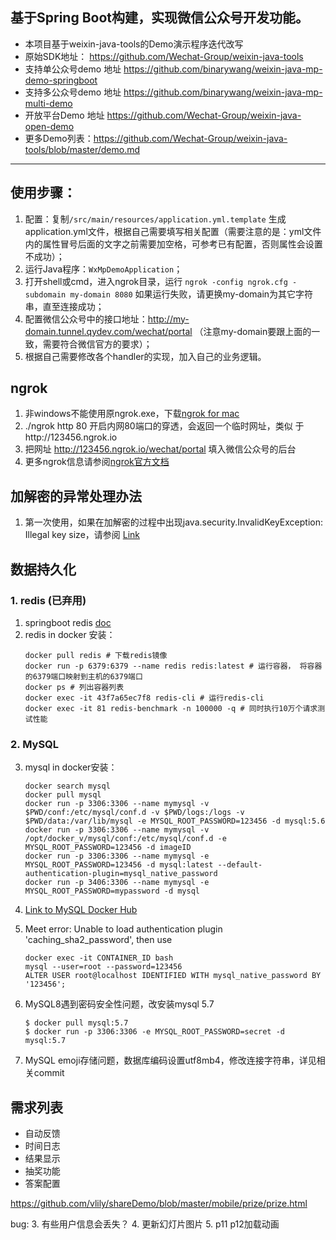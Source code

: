 ## 基于Spring Boot构建，实现微信公众号开发功能。
- 本项目基于weixin-java-tools的Demo演示程序迭代改写
- 原始SDK地址： https://github.com/Wechat-Group/weixin-java-tools
- 支持单公众号demo 地址 https://github.com/binarywang/weixin-java-mp-demo-springboot
- 支持多公众号demo 地址 https://github.com/binarywang/weixin-java-mp-multi-demo
- 开放平台Demo 地址 https://github.com/Wechat-Group/weixin-java-open-demo
- 更多Demo列表：https://github.com/Wechat-Group/weixin-java-tools/blob/master/demo.md

-----------------------

## 使用步骤：
1. 配置：复制`/src/main/resources/application.yml.template` 生成application.yml文件，根据自己需要填写相关配置（需要注意的是：yml文件内的属性冒号后面的文字之前需要加空格，可参考已有配置，否则属性会设置不成功）；	
1. 运行Java程序：`WxMpDemoApplication`；
1. 打开shell或cmd，进入ngrok目录，运行 `ngrok -config ngrok.cfg -subdomain my-domain 8080` 如果运行失败，请更换my-domain为其它字符串，直至连接成功；
1. 配置微信公众号中的接口地址：http://my-domain.tunnel.qydev.com/wechat/portal （注意my-domain要跟上面的一致，需要符合微信官方的要求）；
1. 根据自己需要修改各个handler的实现，加入自己的业务逻辑。

## ngrok
1. 非windows不能使用原ngrok.exe，下载[ngrok for mac](https://ngrok.com/download)
2. ./ngrok http 80 开启内网80端口的穿透，会返回一个临时网址，类似 于http://123456.ngrok.io 
3. 把网址 http://123456.ngrok.io/wechat/portal 填入微信公众号的后台
3. 更多ngrok信息请参阅[ngrok官方文档](https://ngrok.com/docs)
	
## 加解密的异常处理办法
1. 第一次使用，如果在加解密的过程中出现java.security.InvalidKeyException: Illegal key size，请参阅 [Link](https://github.com/Wechat-Group/weixin-java-tools/wiki/%E5%8A%A0%E8%A7%A3%E5%AF%86%E7%9A%84%E5%BC%82%E5%B8%B8%E5%A4%84%E7%90%86%E5%8A%9E%E6%B3%95)

## 数据持久化
### 1. redis (已弃用)
1. springboot redis [doc](https://docs.spring.io/spring-data/redis/docs/current/reference/html/#get-started)
1. redis in docker 安装：
    ```
    docker pull redis # 下载redis镜像
    docker run -p 6379:6379 --name redis redis:latest # 运行容器， 将容器的6379端口映射到主机的6379端口
    docker ps # 列出容器列表
    docker exec -it 43f7a65ec7f8 redis-cli # 运行redis-cli
    docker exec -it 81 redis-benchmark -n 100000 -q # 同时执行10万个请求测试性能
    ```

### 2. MySQL
3. mysql in docker安装：
    ```
    docker search mysql
    docker pull mysql
    docker run -p 3306:3306 --name mymysql -v $PWD/conf:/etc/mysql/conf.d -v $PWD/logs:/logs -v $PWD/data:/var/lib/mysql -e MYSQL_ROOT_PASSWORD=123456 -d mysql:5.6
    docker run -p 3306:3306 --name mymysql -v /opt/docker_v/mysql/conf:/etc/mysql/conf.d -e MYSQL_ROOT_PASSWORD=123456 -d imageID
    docker run -p 3306:3306 --name mymysql -e MYSQL_ROOT_PASSWORD=123456 -d mysql:latest --default-authentication-plugin=mysql_native_password
    docker run -p 3406:3306 --name mymysql -e MYSQL_ROOT_PASSWORD=mypassword -d mysql
    ```

2. [Link to MySQL Docker Hub](https://hub.docker.com/_/mysql/)
2. Meet error: Unable to load authentication plugin 'caching_sha2_password', then use
    ```
    docker exec -it CONTAINER_ID bash
    mysql --user=root --password=123456    
    ALTER USER root@localhost IDENTIFIED WITH mysql_native_password BY '123456';
    ```
3. MySQL8遇到密码安全性问题，改安装mysql 5.7
    ```
    $ docker pull mysql:5.7
    $ docker run -p 3306:3306 -e MYSQL_ROOT_PASSWORD=secret -d mysql:5.7
    ```
1. MySQL emoji存储问题，数据库编码设置utf8mb4，修改连接字符串，详见相关commit
## 需求列表

- 自动反馈
- 时间日志
- 结果显示
- 抽奖功能
- 答案配置 

 
 https://github.com/vlily/shareDemo/blob/master/mobile/prize/prize.html
 
 bug:
 3. 有些用户信息会丢失？
 4. 更新幻灯片图片
 5. p11 p12加载动画